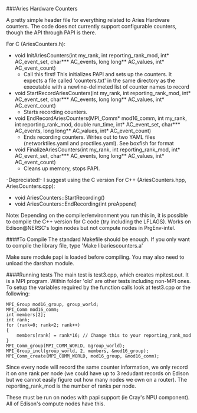 ###Aries Hardware Counters

A pretty simple header file for everything related to Aries Hardware counters. The code does not currently support configurable counters, though the API through PAPI is there.

For C (AriesCounters.h):

 * void InitAriesCounters(int my_rank, int reporting_rank_mod, int* AC_event_set, char*** AC_events, long long** AC_values, int* AC_event_count)
    * Call this first! This initializes PAPI and sets up the counters. It expects a file called 'counters.txt' in the same directory as the executable with a newline-delimeted list of counter names to record
 * void StartRecordAriesCounters(int my_rank, int reporting_rank_mod, int* AC_event_set, char*** AC_events, long long** AC_values, int* AC_event_count)
    * Starts recording counters.
 * void EndRecordAriesCounters(MPI_Comm* mod16_comm, int my_rank, int reporting_rank_mod, double run_time, int* AC_event_set, char*** AC_events, long long** AC_values, int* AC_event_count)
    * Ends recording counters. Writes out to two YAML files (networktiles.yaml and proctiles.yaml). See boxfish for format
 * void FinalizeAriesCounters(int my_rank, int reporting_rank_mod, int* AC_event_set, char*** AC_events, long long** AC_values, int* AC_event_count)
    * Cleans up memory, stops PAPI.

-Depreciated!- I suggest using the C version
For C++ (AriesCounters.hpp, AriesCounters.cpp):

 * void AriesCounters::StartRecording()
 * void AriesCounters::EndRecording(int preAppend)

Note: Depending on the compiler/environment you run this in, it is possible to compile the C++ version for C code (try including the LFLAGS). Works on Edison@NERSC's login nodes but not compute nodes in PrgEnv-intel.

####To Compile
The standard Makefile should be enough. If you only want to compile the library file, type 'Make libariescounters.a'

Make sure module papi is loaded before compiling. You may also need to unload the darshan module.

####Running tests
The main test is test3.cpp, which creates mpitest.out. It is a MPI program. Within folder 'old' are other tests including non-MPI ones.
To setup the variables required by the function calls look at test3.cpp or the following:

	MPI_Group mod16_group, group_world;
	MPI_Comm mod16_comm;
	int members[2];
	int rank;
	for (rank=0; rank<2; rank++)
	{
		members[rank] = rank*16; // Change this to your reporting_rank_mod
	}
	MPI_Comm_group(MPI_COMM_WORLD, &group_world);
	MPI_Group_incl(group_world, 2, members, &mod16_group);
	MPI_Comm_create(MPI_COMM_WORLD, mod16_group, &mod16_comm);

Since every node will record the same counter information, we only record it on one rank per node (we could have up to 3 redudant records on Edison but we cannot easily figure out how many nodes we own on a router). The reporting_rank_mod is the number of ranks per node.

These must be run on nodes with papi support (ie Cray's NPU component). All of Edison's compute nodes have this.
